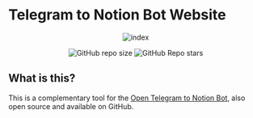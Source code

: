 # Telegram to Notion Bot Website

<p align="center">
    <img src="https://i.ibb.co/0CtRtBk/index.png" alt="index" border="0">
</p>

<p align="center">
<img alt="GitHub repo size" src="https://img.shields.io/github/repo-size/FranP-Code/telegram-to-notion-website?style=flat-square">
<img alt="GitHub Repo stars" src="https://img.shields.io/github/stars/FranP-code/telegram-to-notion-website?style=flat-square">
</p>

## What is this?
This is a complementary tool for the [Open Telegram to Notion Bot](https://github.com/FranP-code/Open-Telegram-to-Notion-Bot), also open source and available on GitHub.
